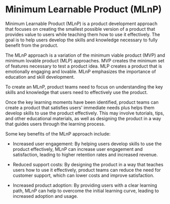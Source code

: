 # Minimum Learnable Product (MLnP)

Minimum Learnable Product (MLnP) is a product development approach that focuses on creating the smallest possible version of a product that provides value to users while teaching them how to use it effectively. The goal is to help users develop the skills and knowledge necessary to fully benefit from the product.

The MLnP approach is a variation of the minimum viable product (MVP) and minimum lovable product (MLP) approaches. MVP creates the minimum set of features necessary to test a product idea. MLP creates a product that is emotionally engaging and lovable. MLnP emphasizes the importance of education and skill development.

To create an MLnP, product teams need to focus on understanding the key skills and knowledge that users need to effectively use the product. 

Once the key learning moments have been identified, product teams can create a product that satisfies users' immediate needs plus helps them develop skills to use the product effectively. This may involve tutorials, tips, and other educational materials, as well as designing the product in a way that guides users through the learning process.

Some key benefits of the MLnP approach include:

* Increased user engagement: By helping users develop skills to use the product effectively, MLnP can increase user engagement and satisfaction, leading to higher retention rates and increased revenue.

* Reduced support costs: By designing the product in a way that teaches users how to use it effectively, product teams can reduce the need for customer support, which can lower costs and improve satisfaction.

* Increased product adoption: By providing users with a clear learning path, MLnP can help to overcome the initial learning curve, leading to increased adoption and usage.
